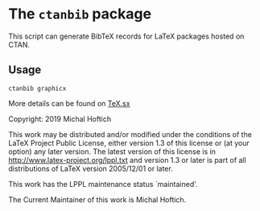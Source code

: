 # The `ctanbib` package

This script can generate BibTeX records for LaTeX packages hosted on CTAN. 


## Usage 

    ctanbib graphicx

More details can be found on [TeX.sx](https://tex.stackexchange.com/a/200856/2891)


Copyright: 2019 Michal Hoftich

This work may be distributed and/or modified under the
conditions of the LaTeX Project Public License, either version 1.3
of this license or (at your option) any later version.
The latest version of this license is in
  http://www.latex-project.org/lppl.txt
and version 1.3 or later is part of all distributions of LaTeX
version 2005/12/01 or later.

This work has the LPPL maintenance status `maintained'.

The Current Maintainer of this work is Michal Hoftich.
